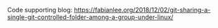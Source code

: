 Code supporting blog: https://fabianlee.org/2018/12/02/git-sharing-a-single-git-controlled-folder-among-a-group-under-linux/
